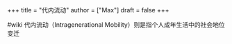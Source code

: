 +++
title = "代内流动"
author = ["Max"]
draft = false
+++

\#wiki
代内流动（Intragenerational Mobility）则是指个人成年生活中的社会地位变迁
